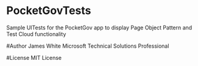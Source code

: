 # PocketGovTests
Sample UITests for the PocketGov app to display Page Object Pattern and Test Cloud functionality

#Author James White
Microsoft Technical Solutions Professional

#License MIT License
